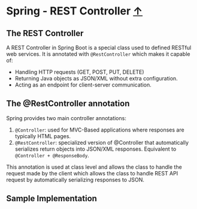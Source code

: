 # Spring - REST Controller [↑](../../../README.md#vi-spring-with-rest-api)

## The REST Controller
A REST Controller in Spring Boot is a special class used to defined RESTful web services. It is annotated with `@RestController` which makes it capable of:
- Handling HTTP requests (GET, POST, PUT, DELETE)
- Returning Java objects as JSON/XML without extra configuration.
- Acting as an endpoint for client-server communication.

## The @RestController annotation
Spring provides two main controller annotations:
1. `@Controller`: used for MVC-Based applications where responses are typically HTML pages.
2. `@RestController`: specialized version of @Controller that automatically serializes return objects into JSON/XML responses. Equivalent to `@Controller + @ResponseBody`.

This annotation is used at class level and allows the class to handle the request made by the client which allows the class to handle REST API request by automatically serializing responses to JSON.

## Sample Implementation